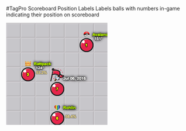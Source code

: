 #TagPro Scoreboard Position Labels
Labels balls with numbers in-game indicating their position on scoreboard

![Alt text](/sbl_demo/demo.png?raw=true)
